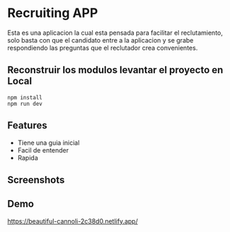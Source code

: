 # Recruiting APP
Esta es una aplicacion la cual esta pensada para facilitar el reclutamiento, solo basta con que el candidato entre a la aplicacion y se grabe respondiendo las preguntas que el reclutador crea convenientes.

## Reconstruir los modulos levantar el proyecto en Local


```
npm install
npm run dev
```

## Features
- Tiene una guia inicial
- Facil de entender
- Rapida


## Screenshots

<div align="center">
</div>

<div align="center">
</div>

<div align="center">
</div>


## Demo
https://beautiful-cannoli-2c38d0.netlify.app/
